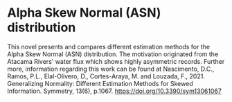# Alpha Skew Normal (ASN) distribution

This novel presents and compares different estimation methods for the Alpha Skew Normal (ASN) distribution. The motivation originated from the Atacama Rivers' water flux which shows highly asymmetric records. Further more, information regarding this work can be found at Nascimento, D.C., Ramos, P.L., Elal-Olivero, D., Cortes-Araya, M. and Louzada, F., 2021. Generalizing Normality: Different Estimation Methods for Skewed Information. Symmetry, 13(6), p.1067. https://doi.org/10.3390/sym13061067
